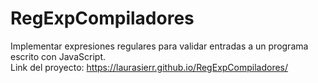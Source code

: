 # RegExpCompiladores
Implementar expresiones regulares para validar entradas a un programa escrito con JavaScript.
<br> Link del proyecto: https://laurasierr.github.io/RegExpCompiladores/

